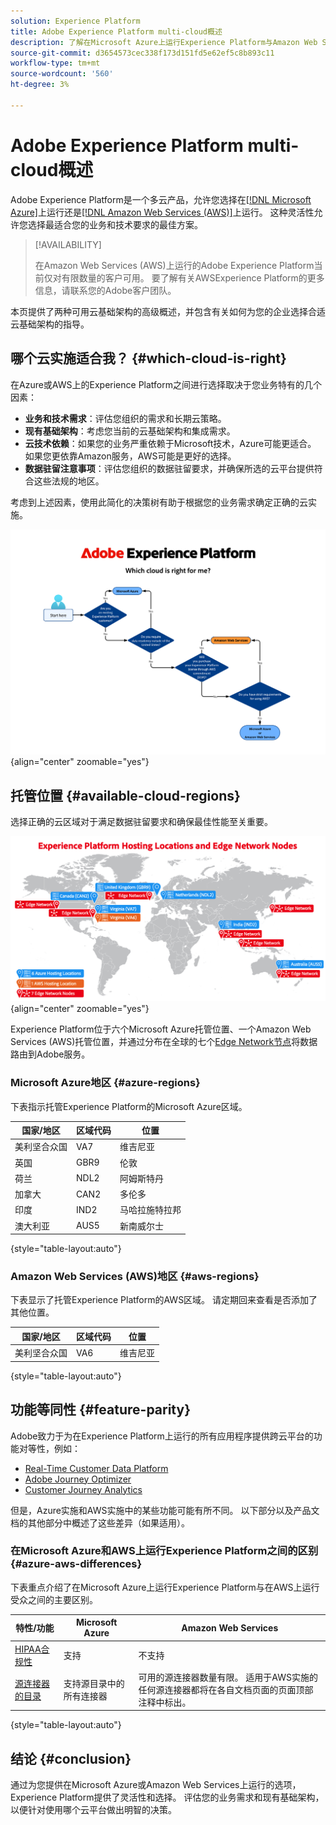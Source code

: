 ```yaml
---
solution: Experience Platform
title: Adobe Experience Platform multi-cloud概述
description: 了解在Microsoft Azure上运行Experience Platform与Amazon Web Services之间有何区别。
source-git-commit: d3654573cec338f173d151fd5e62ef5c8b893c11
workflow-type: tm+mt
source-wordcount: '560'
ht-degree: 3%

---
```



# Adobe Experience Platform multi-cloud概述

Adobe Experience Platform是一个多云产品，允许您选择在[[!DNL Microsoft Azure]](https://azure.microsoft.com/en-us)上运行还是[[!DNL Amazon Web Services (AWS)]](https://aws.amazon.com/)上运行。 这种灵活性允许您选择最适合您的业务和技术要求的最佳方案。

>[!AVAILABILITY]
>
>在Amazon Web Services (AWS)上运行的Adobe Experience Platform当前仅对有限数量的客户可用。 要了解有关AWSExperience Platform的更多信息，请联系您的Adobe客户团队。

本页提供了两种可用云基础架构的高级概述，并包含有关如何为您的企业选择合适云基础架构的指导。

## 哪个云实施适合我？ {#which-cloud-is-right}

在Azure或AWS上的Experience Platform之间进行选择取决于您业务特有的几个因素：

* **业务和技术需求**：评估您组织的需求和长期云策略。
* **现有基础架构**：考虑您当前的云基础架构和集成需求。
* **云技术依赖**：如果您的业务严重依赖于Microsoft技术，Azure可能更适合。 如果您更依靠Amazon服务，AWS可能是更好的选择。
* **数据驻留注意事项**：评估您组织的数据驻留要求，并确保所选的云平台提供符合这些法规的地区。

考虑到上述因素，使用此简化的决策树有助于根据您的业务需求确定正确的云实施。

![显示托管位置的地理分布的图像。](assets/multi-cloud/diagram-cloud.png){align="center" zoomable="yes"}

## 托管位置 {#available-cloud-regions}

选择正确的云区域对于满足数据驻留要求和确保最佳性能至关重要。

![显示托管位置的地理分布的图像。](assets/multi-cloud/hosting-locations-map.png){align="center" zoomable="yes"}

Experience Platform位于六个Microsoft Azure托管位置、一个Amazon Web Services (AWS)托管位置，并通过分布在全球的七个[Edge Network节点](../collection/home.md#edge)将数据路由到Adobe服务。

### Microsoft Azure地区 {#azure-regions}

下表指示托管Experience Platform的Microsoft Azure区域。

| 国家/地区 | 区域代码 | 位置 |
|---------|-------------|----------|
| 美利坚合众国 | VA7 | 维吉尼亚 |
| 英国 | GBR9 | 伦敦 |
| 荷兰 | NDL2 | 阿姆斯特丹 |
| 加拿大 | CAN2 | 多伦多 |
| 印度 | IND2 | 马哈拉施特拉邦 |
| 澳大利亚 | AUS5 | 新南威尔士 |

{style="table-layout:auto"}

### Amazon Web Services (AWS)地区 {#aws-regions}

下表显示了托管Experience Platform的AWS区域。 请定期回来查看是否添加了其他位置。

| 国家/地区 | 区域代码 | 位置 |
|---------|-------------|----------|
| 美利坚合众国 | VA6 | 维吉尼亚 |

{style="table-layout:auto"}

## 功能等同性 {#feature-parity}

Adobe致力于为在Experience Platform上运行的所有应用程序提供跨云平台的功能对等性，例如：

* [Real-Time Customer Data Platform](../rtcdp/home.md)
* [Adobe Journey Optimizer](https://experienceleague.adobe.com/zh-hans/docs/journey-optimizer/using/ajo-home)
* [Customer Journey Analytics](https://experienceleague.adobe.com/en/docs/analytics-platform/using/cja-landing)

但是，Azure实施和AWS实施中的某些功能可能有所不同。 以下部分以及产品文档的其他部分中概述了这些差异（如果适用）。

### 在Microsoft Azure和AWS上运行Experience Platform之间的区别 {#azure-aws-differences}

下表重点介绍了在Microsoft Azure上运行Experience Platform与在AWS上运行受众之间的主要区别。

| 特性/功能 | Microsoft Azure | Amazon Web Services |
| --- | --- | --- |
| [HIPAA合规性](https://www.adobe.com/trust/compliance/hipaa-ready.html) | 支持 | 不支持 |
| [源连接器的目录](/help/sources/home.md) | 支持源目录中的所有连接器 | 可用的源连接器数量有限。 适用于AWS实施的任何源连接器都将在各自文档页面的页面顶部注释中标出。 |

{style="table-layout:auto"}

<!-- To be determined if we need to add this part about the AI Assistant 

| [Experience Platform AI Assistant](/help/ai-assistant/home.md) | Supported | Not supported |

-->

## 结论 {#conclusion}

通过为您提供在Microsoft Azure或Amazon Web Services上运行的选项，Experience Platform提供了灵活性和选择。 评估您的业务需求和现有基础架构，以便针对使用哪个云平台做出明智的决策。
